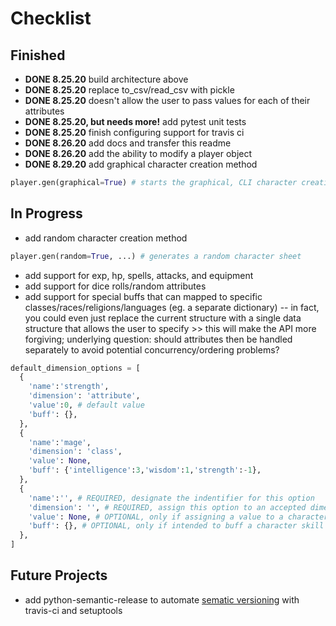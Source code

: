# Checklist

## Finished
* **DONE 8.25.20** build architecture above
* **DONE 8.25.20** replace to_csv/read_csv with pickle
* **DONE 8.25.20** doesn't allow the user to pass values for each of their attributes
* **DONE 8.25.20, but needs more!** add pytest unit tests
* **DONE 8.25.20** finish configuring support for travis ci
* **DONE 8.26.20** add docs and transfer this readme
* **DONE 8.26.20** add the ability to modify a player object
* **DONE 8.29.20** add graphical character creation method
```python
player.gen(graphical=True) # starts the graphical, CLI character creation interface
```

## In Progress
* add random character creation method
```python
player.gen(random=True, ...) # generates a random character sheet
```
* add support for exp, hp, spells, attacks, and equipment
* add support for dice rolls/random attributes
* add support for special buffs that can mapped to specific classes/races/religions/languages (eg. a separate dictionary) -- in fact, you could even just replace the current structure with a single data structure that allows the user to specify >> this will make the API more forgiving; underlying question: should attributes then be handled separately to avoid potential concurrency/ordering problems?
```python
default_dimension_options = [
  {
    'name':'strength',
    'dimension': 'attribute',
    'value':0, # default value
    'buff': {},
  },
  {
    'name':'mage',
    'dimension': 'class',
    'value': None,
    'buff': {'intelligence':3,'wisdom':1,'strength':-1},
  },
  {
    'name':'', # REQUIRED, designate the indentifier for this option
    'dimension': '', # REQUIRED, assign this option to an accepted dimension, see Getting Started above
    'value': None, # OPTIONAL, only if assigning a value to a character skill or attribute
    'buff': {}, # OPTIONAL, only if intended to buff a character skill or attribute
  },
]
```

## Future Projects
* add python-semantic-release to automate [sematic versioning](https://python-semantic-release.readthedocs.io/en/latest/automatic-releases/index.html#automatic) with travis-ci and setuptools 
